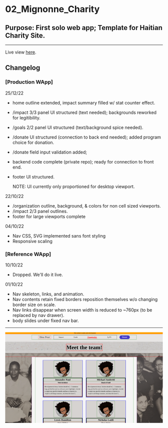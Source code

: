 # 02_Mignonne_Charity

## Purpose: First solo web app; Template for Haitian Charity Site.

---

Live view [here](https://dieupeutcharity.com).

## Changelog

### [Production WApp]
25/12/22
- home outline extended, impact summary filled w/ stat counter effect.
- /impact 3/3 panel UI structured (text needed); backgrounds reworked for legitibility.
- /goals 2/2 panel UI structured (text/background spice needed).
- /donate UI structured (connection to back end needed); added program choice for donation.
- /donate field input validation added; 
- backend code complete (private repo); ready for connection to front end.
- footer UI structured.

  NOTE: UI currently only proportioned for desktop viewport.

22/10/22
  - /organization outline, background, & colors for non cell sized viewports.
  - /impact 2/3 panel outlines.
  - footer for large viewports complete

04/10/22

  - Nav CSS, SVG implemented sans font styling
  - Responsive scaling 

### [Reference WApp]

10/10/22
  - Dropped. We'll do it live.

01/10/22

  - Nav skeleton, links, and animation.
  - Nav contents retain fixed borders reposition themselves w/o changing border size on scale.
  - Nav links disappear when screen width is reduced to ~760px (to be replaced by nav drawer).
  - body slides under fixed nav bar. 

---

![reference current](https://raw.githubusercontent.com/L19579/L19_Cyrus/main/02_Mignonne_Charity/imgs/reference_2.png)

